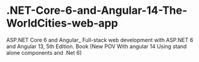 # .NET-Core-6-and-Angular-14-The-WorldCities-web-app
ASP.NET Core 6 and Angular_ Full-stack web development with ASP.NET 6 and Angular 13, 5th Edition. Book (New POV With angular 14 Using stand alone components and .Net 6)

